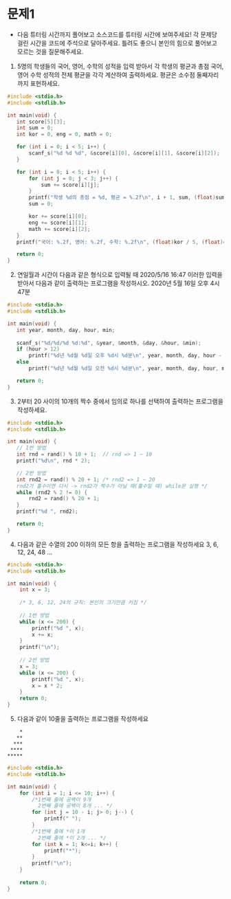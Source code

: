 # 문제1

 

* 다음 튜터링 시간까지 풀어보고 소스코드를 튜터링 시간에 보여주세요! 각 문제당 걸린 시간을 코드에 주석으로 달아주세요. 틀려도 좋으니 본인의 힘으로 풀어보고 모르는 것을 질문해주세요.

 

1. 5명의 학생들의 국어, 영어, 수학의 성적을 입력 받아서 각 학생의 평균과 총점 국어, 영어 수학 성적의 전체 평균을 각각 계산하여 출력하세요. 평균은 소수점 둘째자리까지 표현하세요.

 ```c
#include <stdio.h>
#include <stdlib.h>

int main(void) {
	int score[5][3];
	int sum = 0;
	int kor = 0, eng = 0, math = 0;

	for (int i = 0; i < 5; i++) {
		scanf_s("%d %d %d", &score[i][0], &score[i][1], &score[i][2]);
	}

	for (int i = 0; i < 5; i++) {
		for (int j = 0; j < 3; j++) {
			sum += score[i][j];
		}
		printf("학생 %d의 총점 = %d, 평균 = %.2f\n", i + 1, sum, (float)sum / 3);
		sum = 0;

		kor += score[i][0];
		eng += score[i][1];
		math += score[i][2];
	}
	printf("국어: %.2f, 영어: %.2f, 수학: %.2f\n", (float)kor / 5, (float)eng / 5, (float)math / 5);

	return 0;
}
 ```



2. 연일월과 시간이 다음과 같은 형식으로 입력될 때
2020/5/16 16:47
이러한 입력을 받아서 다음과 같이 출력하는 프로그램을 작성하시오.
2020년 5월 16일 오후 4시 47분

 ```c
#include <stdio.h>
#include <stdlib.h>

int main(void) {
	int year, month, day, hour, min;
	
	scanf_s("%d/%d/%d %d:%d", &year, &month, &day, &hour, &min);
	if (hour > 12)
		printf("%d년 %d월 %d일 오후 %d시 %d분\n", year, month, day, hour - 12, min);
	else
		printf("%d년 %d월 %d일 오전 %d시 %d분\n", year, month, day, hour, min);

	return 0;
}
 ```



3. 2부터 20 사이의 10개의 짝수 중에서 임의로 하나를 선택하여 출력하는 프로그램을 작성하세요.

 ```c
#include <stdio.h>
#include <stdlib.h>

int main(void) {
	// 1번 방법
	int rnd = rand() % 10 + 1;	// rnd => 1 ~ 10
	printf("%d\n", rnd * 2);

	// 2번 방법
	int rnd2 = rand() % 20 + 1; /* rnd2 => 1 ~ 20
	rnd2가 홀수이면 다시 -> rnd2가 짝수가 아닐 때(홀수일 때) while문 실행 */
	while (rnd2 % 2 != 0) {
		rnd2 = rand() % 20 + 1;
	}
	printf("%d ", rnd2);

	return 0;
}
 ```



4. 다음과 같은 수열의 200 이하의 모든 항을 출력하는 프로그램을 작성하세요
3, 6, 12, 24, 48 …

```c
#include <stdio.h>
#include <stdlib.h>

int main(void) {
	int x = 3;
    
	/* 3, 6, 12, 24의 규칙: 본인의 크기만큼 커짐 */
    
    // 1번 방법
	while (x <= 200) {
		printf("%d ", x);
		x += x;
	}
	printf("\n");
    
    // 2번 방법
	x = 3;
	while (x <= 200) {
		printf("%d ", x);
		x = x * 2;
	}
	return 0;
}
```




5. 다음과 같이 10줄을 출력하는 프로그램을 작성하세요
```
    *
   **
  ***
 ****
*****
```

```c
#include <stdio.h>
#include <stdlib.h>

int main(void) {
	for (int i = 1; i <= 10; i++) {
		/*1번째 줄에 공백이 9개
		  2번째 줄에 공백이 8개 ... */
		for (int j = 10 - i; j> 0; j--) {
			printf(" ");
		}
		/*1번째 줄에 *이 1개
		  2번째 줄에 *이 2개 ... */
		for (int k = 1; k<=i; k++) {
			printf("*");
		}
		printf("\n");
	}
	
	return 0;
}
```

